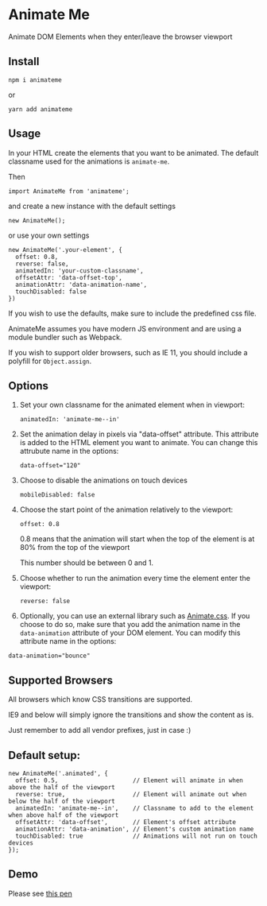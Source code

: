 # Animate Me

Animate DOM Elements when they enter/leave the browser viewport

## Install

```
npm i animateme
```

or 

```
yarn add animateme
```

## Usage

In your HTML create the elements that you want to be animated.
The default classname used for the animations is `animate-me`.

Then

```
import AnimateMe from 'animateme';
```

and create a new instance with the default settings

```
new AnimateMe();
```

or use your own settings

```
new AnimateMe('.your-element', {
  offset: 0.8,
  reverse: false,
  animatedIn: 'your-custom-classname',
  offsetAttr: 'data-offset-top',
  animationAttr: 'data-animation-name',
  touchDisabled: false
})
```

If you wish to use the defaults, make sure to include the predefined css file. 

AnimateMe assumes you have modern JS environment and are using a module bundler such as Webpack.

If you wish to support older browsers, such as IE 11, you should include a polyfill for `Object.assign`.

## Options

1. Set your own classname for the animated element when in viewport:

	`animatedIn: 'animate-me--in'`

2. Set the animation delay in pixels via "data-offset" attribute. This attribute is added to the HTML element you want to animate. You can change this attrubute name in the options:

	`data-offset="120"`

3. Choose to disable the animations on touch devices 

	`mobileDisabled: false`

4. Choose the start point of the animation relatively to the viewport:

	`offset: 0.8`

	0.8 means that the animation will start when the top of the element is at 80% from the top of the viewport

	This number should be between 0 and 1.

5. Choose whether to run the animation every time the element enter the viewport:

	`reverse: false`

6. Optionally, you can use an external library such as [Animate.css](https://daneden.github.io/animate.css/). If you choose to do so, make sure that you add the animation name in the `data-animation` attribute of your DOM element. You can modify this attribute name in the options:

  `data-animation="bounce"`

## Supported Browsers

All browsers which know CSS transitions are supported.

IE9 and below will simply ignore the transitions and show the content as is.

Just remember to add all vendor prefixes, just in case :)

## Default setup:

```
new AnimateMe('.animated', {
  offset: 0.5,                     // Element will animate in when above the half of the viewport
  reverse: true,                   // Element will animate out when below the half of the viewport
  animatedIn: 'animate-me--in',    // Classname to add to the element when above half of the viewport
  offsetAttr: 'data-offset',       // Element's offset attribute
  animationAttr: 'data-animation', // Element's custom animation name
  touchDisabled: true              // Animations will not run on touch devices
});
```

## Demo

Please see [this pen](https://codepen.io/scriptex/pen/YYKRXK)
